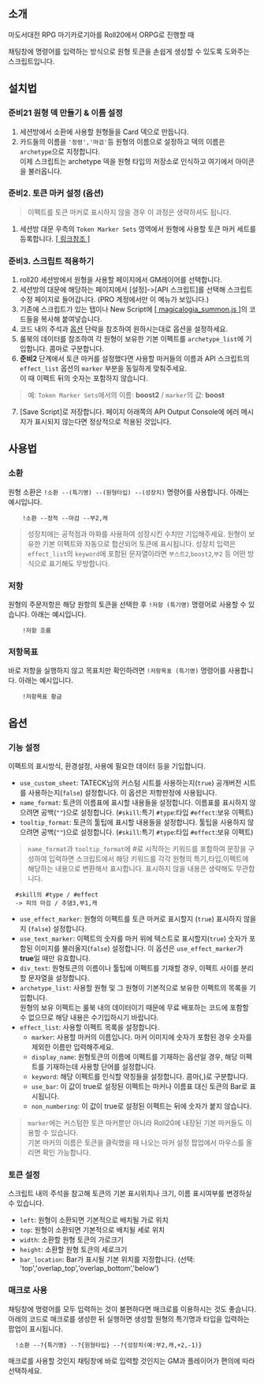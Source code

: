 ## 소개
마도서대전 RPG 마기카로기아를 Roll20에서 ORPG로 진행할 때

채팅창에 명령어를 입력하는 방식으로 원형 토큰을 손쉽게 생성할 수 있도록 도와주는 스크립트입니다.
	
## 설치법
### 준비21 원형 덱 만들기 & 이름 설정
1. 세션방에서 소환에 사용할 원형들을 Card 덱으로 만듭니다.
2. 카드들의 이름을 `'정령','마검'`등 원형의 이름으로 설정하고 덱의 이름은 `archetype`으로 지정합니다.  
이제 스크립트는 archetype 덱을 원형 타입의 저장소로 인식하고 여기에서 아이콘을 불러옵니다.

### 준비2. 토큰 마커 설정 (옵션)
> 이펙트를 토큰 마커로 표시하지 않을 경우 이 과정은 생략하셔도 됩니다.
1. 세션방 대문 우측의 `Token Marker Sets` 영역에서 원형에 사용할 토큰 마커 세트를 등록합니다. [[ 링크참조 ]](https://help.roll20.net/hc/en-us/articles/360041536313-Token-Marker-Sets)

### 준비3. 스크립트 적용하기
1. roll20 세션방에서 원형을 사용할 페이지에서 GM레이어를 선택합니다.
2. 세션방의 대문에 해당하는 페이지에서 [설정]->[API 스크립트]를 선택해 스크립트 수정 페이지로 들어갑니다. (PRO 계정에서만 이 메뉴가 보입니다.)
3. 기존에 스크립트가 있는 탭이나 New Script에 [[ magicalogia_summon.js ]](https://github.com/kibkibe/roll20-api-scripts/blob/master/magicalogia_summon/magicalogia_summon.js)의 코드들을 복사해 붙여넣습니다.
4. 코드 내의 주석과 [옵션](#옵션) 단락을 참조하여 원하시는대로 옵션을 설정하세요.
5. 룰북의 데이터를 참조하여 각 원형이 보유한 기본 이펙트를 `archetype_list`에 기입합니다. 콤마로 구분합니다.
6. **준비2** 단계에서 토큰 마커를 설정했다면 사용할 마커들의 이름과 API 스크립트의 `effect_list` 옵션의 `marker` 부분을 동일하게 맞춰주세요.  
이 때 이펙트 뒤의 숫자는 포함하지 않습니다.
> 예: `Token Marker Sets`에서의 이름: **boost2** / `marker`의 값: **boost**
7. [Save Script]로 저장합니다. 페이지 아래쪽의 API Output Console에 에러 메시지가 표시되지 않는다면 정상적으로 적용된 것입니다.


## 사용법
### 소환
원형 소환은 `!소환 --(특기명) --(원형타입) --(성장치)` 명령어를 사용합니다. 아래는 예시입니다.

		!소환 --정적 --마검 --부2,캐

> 성장치에는 공적점과 마화를 사용하여 성장시킨 수치만 기입해주세요. 원형이 보유한 기본 이펙트와 자동으로 합산되어 토큰에 표시됩니다.
> 성장치 입력은 `effect_list`의 `keyword`에 포함된 문자열이라면 `부스트2`,`boost2`,`부2` 등 어떤 방식으로 표기해도 무방합니다. 

### 저항
원형의 주문저항은 해당 원항의 토큰을 선택한 후 `!저항 (특기명)` 명령어로 사용할 수 있습니다. 아래는 예시입니다.

		!저항 흐름

### 저항목표
바로 저항을 실행하지 않고 목표치만 확인하려면 `!저항목표 (특기명)` 명령어를 사용합니다. 아래는 예시입니다.

		!저항목표 황금
	
## 옵션
### 기능 설정
이펙트의 표시방식, 환경설정, 사용에 필요한 데이터 등을 기입합니다.
- `use_custom_sheet`:  TATECK님의 커스텀 시트를 사용하는지(`true`) 공개버전 시트를 사용하는지(`false`) 설정합니다. 이 옵션은 저항판정에 사용됩니다.
- `name_format`: 토큰의 이름표에 표시할 내용들을 설정합니다. 이름표를 표시하지 않으려면 공백(`""`)으로 설정합니다. (`#skill`:특기 `#type`:타입 `#effect`:보유 이펙트)
- `tooltip_format`: 토큰의 툴팁에 표시할 내용들을 설정합니다. 툴팁을 사용하지 않으려면 공백(`""`)으로 설정합니다. (`#skill`:특기 `#type`:타입 `#effect`:보유 이펙트)
> `name_format`과 `tooltip_format`에 #로 시작하는 키워드를 포함하여 문장을 구성하여 입력하면 스크립트에서 해당 키워드를 각각 원형의 특기,타입,이펙트에 해당하는 내용으로 변환해서 표시합니다. 표시하지 않을 내용은 생략해도 무관합니다.


	  #skill의 #type / #effect
	  -> 피의 마검 / 추댐3,부1,캐

- `use_effect_marker`: 원형의 이펙트를 토큰 마커로 표시할지 (`true`) 표시하지 않을지 (`false`) 설정합니다.
- `use_text_marker`: 이펙트의 숫자를 마커 위에 텍스트로 표시할지(`true`) 숫자가 포함된 이미지를 불러올지(`false`) 설정합니다. 이 옵션은 `use_effect_marker`가 **true**일 때만 유효합니다.
- `div_text`: 원형토큰의 이름이나 툴팁에 이펙트를 기재할 경우, 이펙트 사이를 분리할 문자열을 설정합니다.
- `archetype_list`: 사용할 원형 및 그 원형이 기본적으로 보유한 이펙트의 목록을 기입합니다.  
원형의 보유 이펙트는 룰북 내의 데이터이기 때문에 무료 배포하는 코드에 포함할 수 없으므로 해당 내용은 수기입하시기 바랍니다.
- `effect_list`: 사용할 이펙트 목록을 설정합니다.
  - `marker`: 사용할 마커의 이름입니다. 마커 이미지에 숫자가 포함된 경우 숫자를 제외한 이름만 입력해주세요.
  - `display_name`: 원형토큰의 이름에 이펙트를 기재하는 옵션일 경우, 해당 이펙트를 기재하는데 사용할 단어를 설정합니다.
  - `keyword`: 해당 이펙트를 인식할 약칭들을 설정합니다. 콤마(,)로 구분합니다.
  - `use_bar`: 이 값이 true로 설정된 이펙트는 마커나 이름표 대신 토큰의 Bar로 표시됩니다.
  - `non_numbering`: 이 값이 true로 설정된 이펙트는 뒤에 숫자가 붙지 않습니다.

> `marker`에는 커스텀한 토큰 마커뿐만 아니라 Roll20에 내장된 기본 마커들도 이용할 수 있습니다.  
> 기본 마커의 이름은 토큰을 클릭했을 때 나오는 마커 설정 팝업에서 마우스를 올리면 확인 가능합니다.

### 토큰 설정
스크립트 내의 주석을 참고해 토큰의 기본 표시위치나 크기, 이름 표시여부를 변경하실 수 있습니다.
- `left`: 원형이 소환되면 기본적으로 배치될 가로 위치
- `top`: 원형이 소환되면 기본적으로 배치될 세로 위치
- `width`: 소환할 원형 토큰의 가로크기
- `height`: 소환할 원형 토큰의 세로크기
- `bar_location`: Bar가 표시될 기본 위치를 지정합니다. (선택: 'top','overlap_top’,‘overlap_bottom’,'below')

### 매크로 사용
채팅창에 명령어를 모두 입력하는 것이 불편하다면 매크로를 이용하시는 것도 좋습니다.  
아래의 코드로 매크로를 생성한 뒤 실행하면 생성할 원형의 특기명과 타입을 입력하는 팝업이 표시됩니다.

	  !소환 --?{특기명} --?{원형타입} --?{성장치(예:부2,캐,+2,-1)}

매크로를 사용할 것인지 채팅창에 바로 입력할 것인지는 GM과 플레이어가 편의에 따라 선택하세요.
